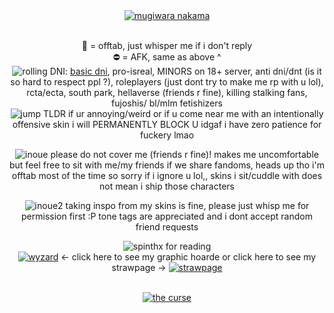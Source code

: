 
<div align="center">
  <a href="https://youtu.be/CgofJGvznGs?si=XMcLML5Zg5oDJ8rC"/><img src="https://64.media.tumblr.com/34b9b438b038668b5fde564e532a846e/tumblr_n8yx8tgtnI1rx94iyo1_1280.pnj" alt="mugiwara nakama"  /></a>

<br>🌙 = offtab, just whisper me if i don't reply
<br> ⛔ = AFK, same as above ^
<br> ![rolling](https://enchantments.carrd.co/assets/images/gallery19/b73cd2b3.gif?v=c1e97d5d)  DNI: <a href="https://dnicriteria.carrd.co">basic dni</a>, pro-isreal, MINORS on 18+ server, anti dni/dnt (is it so hard to respect ppl ?), roleplayers (just dont try to make me rp with u lol), rcta/ecta, south park, hellaverse (friends r fine), killing stalking fans, fujoshis/ bl/mlm fetishizers
<br>![jump](https://64.media.tumblr.com/6e8b1d175db52a0cf208287157c92c28/1b5672df535286b8-cd/s75x75_c1/50914a1b408463a0a449d2c0b52f74cfb0d62228.gifv) TLDR if ur annoying/weird or if u come near me with an intentionally offensive skin i will PERMANENTLY BLOCK U idgaf i have zero patience for fuckery lmao

![inoue](https://64.media.tumblr.com/bdb63dea9f32524251f91a103b4dd860/64fd06e27ea23fa1-49/s75x75_c1/4c9d149ef97b030a4356b910543268319de5102a.gifv) please do not cover me (friends r fine)! makes me uncomfortable but feel free to sit with me/my friends if we share fandoms, heads up tho i'm offtab most of the time so sorry if i ignore u lol,, skins i sit/cuddle with does not mean i ship those characters 

![inoue2](https://64.media.tumblr.com/04c3875b44db3a4292e09be7700ea8ac/64fd06e27ea23fa1-46/s75x75_c1/7e30f5f2fd95cc5a1cb17aba29780031df77893d.gifv) taking inspo from my skins is fine, please just whisp me for permission first :P tone tags are appreciated and i dont accept random friend requests 

![spin](https://gifcity.carrd.co/assets/images/gallery97/0b9023af.gif?v=ef10e8f3)thx for reading 
<br> <a href="https://tboydin.neocities.org/graphics">![wyzard](https://www.gifs-paradise.com/animations/animated-gifs-wizards-01.gif)</a> <- click here to see my graphic hoarde or click here to see my strawpage -> <a href="https://tboydin.straw.page/">![strawpage](https://liedown1.neocities.org/stamps/trans-shark1.gif)</a>
<br>


<br> <a href="https://youtu.be/QXmpKI7GtQU?si=-aHQNLlzaUxnRnx6"/>![the curse](https://64.media.tumblr.com/a45f54486f55cfcf7ed9a81d1f392624/bf7ac84fc7adc8b2-9a/s500x750/c061b7e63aa98d4995ef52428a7b11aeb9adb9cf.pnj)</a>
</div>
